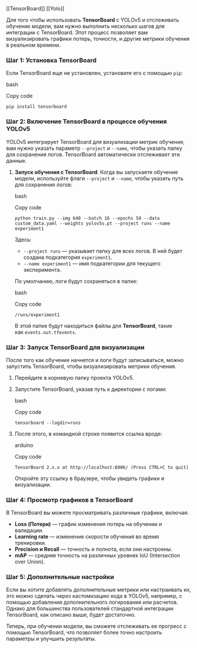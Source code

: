 [[TensorBoard]]
[[Yolo]]

Для того чтобы использовать **TensorBoard** с YOLOv5 и отслеживать обучение модели, вам нужно выполнить несколько шагов для интеграции с TensorBoard. Этот процесс позволяет вам визуализировать графики потерь, точности, и другие метрики обучения в реальном времени.

### Шаг 1: Установка TensorBoard

Если TensorBoard еще не установлен, установите его с помощью `pip`:

bash

Copy code

`pip install tensorboard`

### Шаг 2: Включение TensorBoard в процессе обучения YOLOv5

YOLOv5 интегрирует TensorBoard для визуализации метрик обучения, вам нужно указать параметр `--project` и `--name`, чтобы указать папку для сохранения логов. TensorBoard автоматически отслеживает эти данные.

1. **Запуск обучения с TensorBoard**: Когда вы запускаете обучение модели, используйте флаги `--project` и `--name`, чтобы указать путь для сохранения логов:
    
    bash
    
    Copy code
    
    `python train.py --img 640 --batch 16 --epochs 50 --data custom_data.yaml --weights yolov5s.pt --project runs --name experiment1`
    
    Здесь:
    
    - `--project runs` — указывает папку для всех логов. В ней будет создана подкатегория `experiment1`.
    - `--name experiment1` — имя подкатегории для текущего эксперимента.
    
    По умолчанию, логи будут сохраняться в папке:
    
    bash
    
    Copy code
    
    `/runs/experiment1`
    
    В этой папке будут находиться файлы для **TensorBoard**, такие как `events.out.tfevents`.
    

### Шаг 3: Запуск TensorBoard для визуализации

После того как обучение начнется и логи будут записываться, можно запустить TensorBoard, чтобы визуализировать метрики обучения.

1. Перейдите в корневую папку проекта YOLOv5.
    
2. Запустите TensorBoard, указав путь к директории с логами:
    
    bash
    
    Copy code
    
    `tensorboard --logdir=runs`
    
3. После этого, в командной строке появится ссылка вроде:
    
    arduino
    
    Copy code
    
    `TensorBoard 2.x.x at http://localhost:6006/ (Press CTRL+C to quit)`
    
    Откройте эту ссылку в браузере, чтобы увидеть графики и визуализации.
    

### Шаг 4: Просмотр графиков в TensorBoard

В TensorBoard вы можете просматривать различные графики, включая:

- **Loss (Потери)** — график изменения потерь на обучении и валидации.
- **Learning rate** — изменение скорости обучения во время тренировки.
- **Precision и Recall** — точность и полнота, если они настроены.
- **mAP** — средняя точность на различных уровнях IoU (Intersection over Union).

### Шаг 5: Дополнительные настройки

Если вы хотите добавлять дополнительные метрики или настраивать их, это можно сделать через кастомизацию кода в YOLOv5, например, с помощью добавления дополнительного логирования или расчетов. Однако для большинства пользователей стандартной интеграции TensorBoard, как описано выше, будет достаточно.

Теперь, при обучении модели, вы сможете отслеживать ее прогресс с помощью TensorBoard, что позволяет более точно настроить параметры и улучшить результаты.